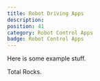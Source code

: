 ```yaml
---
title: Robot Driving Apps
description: 
position: 41
category: Robot Control Apps
badge: Robot Control Apps
---
```


Here is some example stuff.

<display-image src="/robotics/robotcontroller/rc-step1.png"></display-image>

Total Rocks.